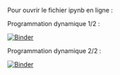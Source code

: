 Pour ouvrir le fichier ipynb en ligne :

Programmation dynamique 1/2 :

[![Binder](https://mybinder.org/badge_logo.svg)](https://mybinder.org/v2/gh/ThomasLENNE/terminale-nsi-cours/master?filepath=18_Prog_Dynamique%2Fprog_dynamique.ipynb)

Programmation dynamique 2/2 :

[![Binder](https://mybinder.org/badge_logo.svg)](https://mybinder.org/v2/gh/ThomasLENNE/terminale-nsi-cours/master?filepath=18_Prog_Dynamique%2Fprog_dynamique_2.ipynb)